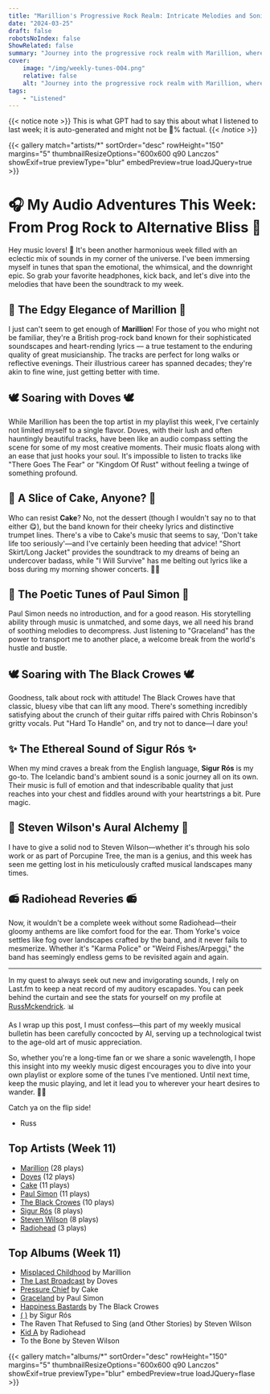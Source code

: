 ```yaml
---
title: "Marillion's Progressive Rock Realm: Intricate Melodies and Sonic Experimentation"
date: "2024-03-25"
draft: false
robotsNoIndex: false
ShowRelated: false
summary: "Journey into the progressive rock realm with Marillion, where intricate melodies meet sonic experimentation!"
cover:
    image: "/img/weekly-tunes-004.png"
    relative: false
    alt: "Journey into the progressive rock realm with Marillion, where intricate melodies meet sonic experimentation!"
tags:
    - "Listened"
---
```


{{< notice note >}}
This is what GPT had to say this about what I listened to last week; it is auto-generated and might not be 💯% factual.
{{< /notice >}}

{{< gallery match="artists/*" sortOrder="desc" rowHeight="150" margins="5" thumbnailResizeOptions="600x600 q90 Lanczos" showExif=true previewType="blur" embedPreview=true loadJQuery=true >}}

# 🎧 My Audio Adventures This Week: From Prog Rock to Alternative Bliss 🎸

Hey music lovers! 🎵 It's been another harmonious week filled with an eclectic mix of sounds in my corner of the universe. I've been immersing myself in tunes that span the emotional, the whimsical, and the downright epic. So grab your favorite headphones, kick back, and let's dive into the melodies that have been the soundtrack to my week.

## 🐠 The Edgy Elegance of Marillion 🐠

I just can't seem to get enough of **Marillion**! For those of you who might not be familiar, they're a British prog-rock band known for their sophisticated soundscapes and heart-rending lyrics — a true testament to the enduring quality of great musicianship. The tracks are perfect for long walks or reflective evenings. Their illustrious career has spanned decades; they're akin to fine wine, just getting better with time.

## 🕊️ Soaring with Doves 🕊️

While Marillion has been the top artist in my playlist this week, I've certainly not limited myself to a single flavor. Doves, with their lush and often hauntingly beautiful tracks, have been like an audio compass setting the scene for some of my most creative moments. Their music floats along with an ease that just hooks your soul. It's impossible to listen to tracks like "There Goes The Fear" or "Kingdom Of Rust" without feeling a twinge of something profound.

## 🍰 A Slice of Cake, Anyone? 🍰

Who can resist **Cake**? No, not the dessert (though I wouldn't say no to that either 😋), but the band known for their cheeky lyrics and distinctive trumpet lines. There's a vibe to Cake's music that seems to say, 'Don't take life too seriously'—and I've certainly been heeding that advice! "Short Skirt/Long Jacket" provides the soundtrack to my dreams of being an undercover badass, while "I Will Survive" has me belting out lyrics like a boss during my morning shower concerts. 🚿🎤

## 🎸 The Poetic Tunes of Paul Simon 🎸

Paul Simon needs no introduction, and for a good reason. His storytelling ability through music is unmatched, and some days, we all need his brand of soothing melodies to decompress. Just listening to "Graceland" has the power to transport me to another place, a welcome break from the world's hustle and bustle.

## 🕊️ Soaring with The Black Crowes 🕊️

Goodness, talk about rock with attitude! The Black Crowes have that classic, bluesy vibe that can lift any mood. There's something incredibly satisfying about the crunch of their guitar riffs paired with Chris Robinson's gritty vocals. Put "Hard To Handle" on, and try not to dance—I dare you!

## ✨ The Ethereal Sound of Sigur Rós ✨

When my mind craves a break from the English language, **Sigur Rós** is my go-to. The Icelandic band's ambient sound is a sonic journey all on its own. Their music is full of emotion and that indescribable quality that just reaches into your chest and fiddles around with your heartstrings a bit. Pure magic.

## 🎹 Steven Wilson's Aural Alchemy 🎹

I have to give a solid nod to Steven Wilson—whether it's through his solo work or as part of Porcupine Tree, the man is a genius, and this week has seen me getting lost in his meticulously crafted musical landscapes many times.

## 📻 Radiohead Reveries 📻

Now, it wouldn't be a complete week without some Radiohead—their gloomy anthems are like comfort food for the ear. Thom Yorke's voice settles like fog over landscapes crafted by the band, and it never fails to mesmerize. Whether it's "Karma Police" or "Weird Fishes/Arpeggi," the band has seemingly endless gems to be revisited again and again.

---

In my quest to always seek out new and invigorating sounds, I rely on Last.fm to keep a neat record of my auditory escapades. You can peek behind the curtain and see the stats for yourself on my profile at [RussMckendrick](https://www.last.fm/user/RussMckendrick). 📊

As I wrap up this post, I must confess—this part of my weekly musical bulletin has been carefully concocted by AI, serving up a technological twist to the age-old art of music appreciation. 

So, whether you're a long-time fan or we share a sonic wavelength, I hope this insight into my weekly music digest encourages you to dive into your own playlist or explore some of the tunes I've mentioned. Until next time, keep the music playing, and let it lead you to wherever your heart desires to wander. 🚀🎶

Catch ya on the flip side!

- Russ

## Top Artists (Week 11)

- [Marillion](https://www.russ.fm/artist/marillion/) (28 plays)
- [Doves](https://www.russ.fm/artist/doves/) (12 plays)
- [Cake](https://www.russ.fm/artist/cake/) (11 plays)
- [Paul Simon](https://www.russ.fm/artist/paul-simon/) (11 plays)
- [The Black Crowes](https://www.russ.fm/artist/the-black-crowes/) (10 plays)
- [Sigur Rós](https://www.russ.fm/artist/sigur-r%C3%B3s/) (8 plays)
- [Steven Wilson](https://www.russ.fm/artist/steven-wilson/) (8 plays)
- [Radiohead](https://www.russ.fm/artist/radiohead/) (3 plays)


## Top Albums (Week 11)

- [Misplaced Childhood](https://www.russ.fm/albums/misplaced-childhood-913326/) by Marillion
- [The Last Broadcast](https://www.russ.fm/albums/the-last-broadcast-13697174/) by Doves
- [Pressure Chief](https://www.russ.fm/albums/pressure-chief-30088206/) by Cake
- [Graceland](https://www.russ.fm/albums/graceland-5416395/) by Paul Simon
- [Happiness Bastards](https://www.russ.fm/albums/happiness-bastards-30103142/) by The Black Crowes
- [( )](https://www.russ.fm/albums/6589097/) by Sigur Rós
- The Raven That Refused to Sing (and Other Stories) by Steven Wilson
- [Kid A](https://www.russ.fm/albums/kid-a-65034/) by Radiohead
- To the Bone by Steven Wilson


{{< gallery match="albums/*" sortOrder="desc" rowHeight="150" margins="5" thumbnailResizeOptions="600x600 q90 Lanczos" showExif=true previewType="blur" embedPreview=true loadJQuery=flase >}}